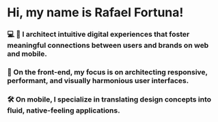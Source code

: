 # Hi, my name is Rafael Fortuna! 

### 💻 📱 I architect intuitive digital experiences that foster meaningful connections between users and brands on web and mobile.

### 🎨 On the front-end, my focus is on architecting responsive, performant, and visually harmonious user interfaces.

### 🛠️ On mobile, I specialize in translating design concepts into fluid, native-feeling applications.
